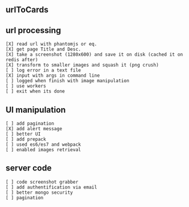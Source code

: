 urlToCards
----------

## url processing #

    [X] read url with phantomjs or eq.
    [X] get page Title and Desc.
    [X] take a screenshot (1280x600) and save it on disk (cached it on redis after)
    [X] transform to smaller images and squash it (png crush)
    [ ] log error in a text file
    [X] input with args in command line
    [ ] logged when finish with image manipulation
    [ ] use workers
    [ ] exit when its done

## UI manipulation ##

    [ ] add pagination
    [X] add alert message
    [ ] better UI
    [ ] add prepack
    [ ] used es6/es7 and webpack
    [ ] enabled images retrieval

## server code ##

    [ ] code screenshot grabber
    [ ] add authentification via email
    [ ] better mongo security
    [ ] pagination
